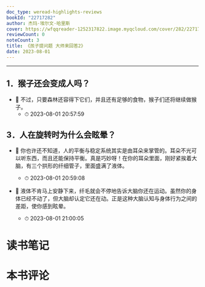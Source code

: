```yaml
---
doc_type: weread-highlights-reviews
bookId: "22717282"
author: 杰玛·埃尔文·哈里斯
cover: https://wfqqreader-1252317822.image.myqcloud.com/cover/282/22717282/t7_22717282.jpg
reviewCount: 0
noteCount: 3
title: 《孩子提问题 大师来回答2》
date: 2023-08-01
---
```


---


## 1．猴子还会变成人吗？


- 📌 不过，只要森林还容得下它们，并且还有足够的食物，猴子们还将继续做猴子。 
    - ⏱ 2023-08-01 20:57:59 
## 3．人在旋转时为什么会眩晕？


- 📌 你也许还不知道，人的平衡与稳定系统其实是由耳朵来掌管的。耳朵不光可以听东西，而且还能保持平衡。真是巧妙呀！在你的耳朵里面，刚好紧挨着大脑，有三个拱形的纤细管子，里面盛满了液体。 
    - ⏱ 2023-08-01 20:59:08 

- 📌 液体不肯马上安静下来，纤毛就会不停地告诉大脑你还在运动。虽然你的身体已经不动了，但大脑却认定它还在动。正是这种大脑认知与身体行为之间的差距，使你感到眩晕。 
    - ⏱ 2023-08-01 21:00:05 

# 读书笔记


# 本书评论
